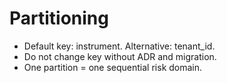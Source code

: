 # Partitioning
- Default key: instrument. Alternative: tenant_id.
- Do not change key without ADR and migration.
- One partition = one sequential risk domain.
